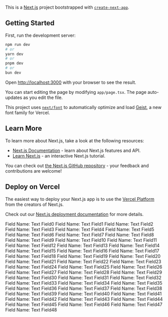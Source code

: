 This is a [Next.js](https://nextjs.org) project bootstrapped with [`create-next-app`](https://nextjs.org/docs/app/api-reference/cli/create-next-app).

## Getting Started

First, run the development server:

```bash
npm run dev
# or
yarn dev
# or
pnpm dev
# or
bun dev
```

Open [http://localhost:3000](http://localhost:3000) with your browser to see the result.

You can start editing the page by modifying `app/page.tsx`. The page auto-updates as you edit the file.

This project uses [`next/font`](https://nextjs.org/docs/app/building-your-application/optimizing/fonts) to automatically optimize and load [Geist](https://vercel.com/font), a new font family for Vercel.

## Learn More

To learn more about Next.js, take a look at the following resources:

- [Next.js Documentation](https://nextjs.org/docs) - learn about Next.js features and API.
- [Learn Next.js](https://nextjs.org/learn) - an interactive Next.js tutorial.

You can check out [the Next.js GitHub repository](https://github.com/vercel/next.js) - your feedback and contributions are welcome!

## Deploy on Vercel

The easiest way to deploy your Next.js app is to use the [Vercel Platform](https://vercel.com/new?utm_medium=default-template&filter=next.js&utm_source=create-next-app&utm_campaign=create-next-app-readme) from the creators of Next.js.

Check out our [Next.js deployment documentation](https://nextjs.org/docs/app/building-your-application/deploying) for more details.

Field Name: Text Field0
Field Name: Text Field1
Field Name: Text Field2
Field Name: Text Field3
Field Name: Text Field4
Field Name: Text Field5
Field Name: Text Field6
Field Name: Text Field7
Field Name: Text Field8
Field Name: Text Field9
Field Name: Text Field10
Field Name: Text Field11
Field Name: Text Field12
Field Name: Text Field13
Field Name: Text Field14
Field Name: Text Field15
Field Name: Text Field16
Field Name: Text Field17
Field Name: Text Field18
Field Name: Text Field19
Field Name: Text Field20
Field Name: Text Field21
Field Name: Text Field22
Field Name: Text Field23
Field Name: Text Field24
Field Name: Text Field25
Field Name: Text Field26
Field Name: Text Field27
Field Name: Text Field28
Field Name: Text Field29
Field Name: Text Field30
Field Name: Text Field31
Field Name: Text Field32
Field Name: Text Field33
Field Name: Text Field34
Field Name: Text Field35
Field Name: Text Field36
Field Name: Text Field37
Field Name: Text Field38
Field Name: Text Field39
Field Name: Text Field40
Field Name: Text Field41
Field Name: Text Field42
Field Name: Text Field43
Field Name: Text Field44
Field Name: Text Field45
Field Name: Text Field46
Field Name: Text Field47
Field Name: Text Field48